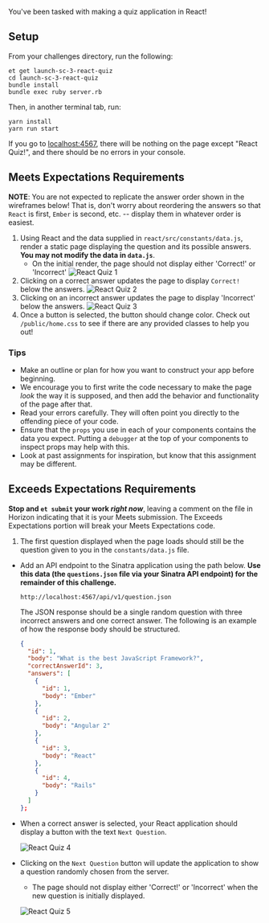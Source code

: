 You've been tasked with making a quiz application in React!

## Setup

From your challenges directory, run the following:

```no-highlight
et get launch-sc-3-react-quiz
cd launch-sc-3-react-quiz
bundle install
bundle exec ruby server.rb
```

Then, in another terminal tab, run:

```no-highlight
yarn install
yarn run start
```

If you go to [localhost:4567][localhost-4567], there will be nothing on the page except "React Quiz!", and there should be no errors in your console.

## Meets Expectations Requirements

**NOTE**: You are not expected to replicate the answer order shown in the wireframes below! That is, don't worry about reordering the answers so that `React` is first, `Ember` is second, etc. -- display them in whatever order is easiest.

1. Using React and the data supplied in `react/src/constants/data.js`, render a static page displaying the question and its possible answers. **You may not modify the data in `data.js`**.
   - On the initial render, the page should not display either 'Correct!' or 'Incorrect' ![React Quiz 1][react-quiz-1]
2. Clicking on a correct answer updates the page to display `Correct!` below the answers. ![React Quiz 2][react-quiz-2]
3. Clicking on an incorrect answer updates the page to display 'Incorrect' below the answers. ![React Quiz 3][react-quiz-3]
4. Once a button is selected, the button should change color. Check out `/public/home.css` to see if there are any provided classes to help you out!

### Tips

- Make an outline or plan for how you want to construct your app before beginning.
- We encourage you to first write the code necessary to make the page _look_ the way it is supposed, and then add the behavior and functionality of the page after that.
- Read your errors carefully. They will often point you directly to the offending piece of your code.
- Ensure that the `props` you use in each of your components contains the data you expect. Putting a `debugger` at the top of your components to inspect props may help with this.
- Look at past assignments for inspiration, but know that this assignment may be different.

## Exceeds Expectations Requirements

**Stop and `et submit` your work _right now_**, leaving a comment on the file in Horizon indicating that it is your Meets submission. The Exceeds Expectations portion will break your Meets Expectations code.

1. The first question displayed when the page loads should still be the question given to you in the `constants/data.js` file.

- Add an API endpoint to the Sinatra application using the path below. **Use this data (the `questions.json` file via your Sinatra API endpoint) for the remainder of this challenge.**

  ```no-highlight
  http://localhost:4567/api/v1/question.json
  ```

  The JSON response should be a single random question with three incorrect answers and one correct answer. The following is an example of how the response body should be structured.

  ```json
  {
    "id": 1,
    "body": "What is the best JavaScript Framework?",
    "correctAnswerId": 3,
    "answers": [
      {
        "id": 1,
        "body": "Ember"
      },
      {
        "id": 2,
        "body": "Angular 2"
      },
      {
        "id": 3,
        "body": "React"
      },
      {
        "id": 4,
        "body": "Rails"
      }
    ]
  };
  ```

- When a correct answer is selected, your React application should display a button with the text `Next Question`.

  ![React Quiz 4][react-quiz-4]

- Clicking on the `Next Question` button will update the application to show a question randomly chosen from the server.

  - The page should not display either 'Correct!' or 'Incorrect' when the new question is initially displayed.

  ![React Quiz 5][react-quiz-5]

[localhost-4567]: http://localhost:4567
[react-quiz-1]: https://s3.amazonaws.com/horizon-production/images/react-quiz-1.png
[react-quiz-2]: https://s3.amazonaws.com/horizon-production/images/react-quiz-2.png
[react-quiz-3]: https://s3.amazonaws.com/horizon-production/images/react-quiz-3.png
[react-quiz-4]: https://s3.amazonaws.com/horizon-production/images/react-quiz-4.png
[react-quiz-5]: https://s3.amazonaws.com/horizon-production/images/react-quiz-5.png
